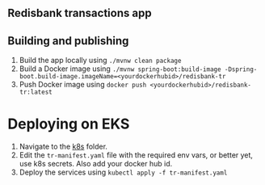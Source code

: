 ## Redisbank transactions app

## Building and publishing

1. Build the app locally using `./mvnw clean package`
1. Build a Docker image using `./mvnw spring-boot:build-image -Dspring-boot.build-image.imageName=<yourdockerhubid>/redisbank-tr`
1. Push Docker image using `docker push <yourdockerhubid>/redisbank-tr:latest`

# Deploying on EKS

1. Navigate to the [k8s](k8s) folder.
1. Edit the `tr-manifest.yaml` file with the required env vars, or better yet, use k8s secrets. Also add your docker hub id.
1. Deploy the services using `kubectl apply -f tr-manifest.yaml`